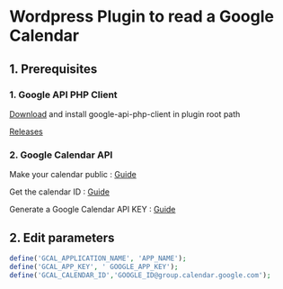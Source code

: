# Wordpress Plugin to read a Google Calendar

## 1. Prerequisites

### 1. Google API PHP Client

[Download](https://github.com/google/google-api-php-client/) and install google-api-php-client in plugin root path

[Releases](https://github.com/google/google-api-php-client/releases)

### 2. Google Calendar API

Make your calendar public : [Guide](https://docs.simplecalendar.io/make-google-calendar-public/)

Get the calendar ID : [Guide](https://docs.simplecalendar.io/find-google-calendar-id/)

Generate a Google Calendar API KEY : [Guide](https://docs.simplecalendar.io/google-api-key/)

## 2. Edit parameters

```php
define('GCAL_APPLICATION_NAME', 'APP_NAME');
define('GCAL_APP_KEY', ' GOOGLE_APP_KEY');
define('GCAL_CALENDAR_ID','GOOGLE_ID@group.calendar.google.com');
```
